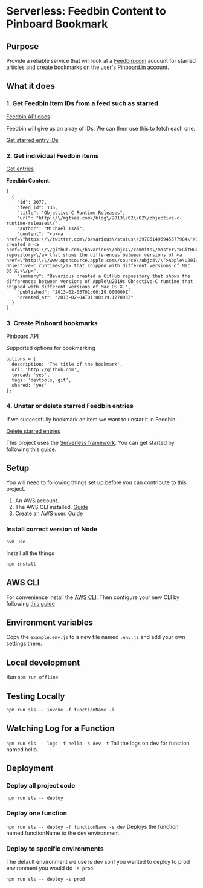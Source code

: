 # Serverless: Feedbin Content to Pinboard Bookmark

## Purpose

Provide a reliable service that will look at a [Feedbin.com](https://feedbin.com/) account for starred articles and create bookmarks on the user's [Pinboard.in](https://pinboard.in) account.

## What it does

### 1. Get Feedbin item IDs from a feed such as starred

[Feedbin API docs](https://github.com/feedbin/feedbin-api)

Feedbin will give us an array of IDs. We can then use this to fetch each one.

[Get starred entry IDs](https://github.com/feedbin/feedbin-api/blob/master/content/starred-entries.md)

### 2. Get individual Feedbin items

[Get entries](https://github.com/feedbin/feedbin-api/blob/master/content/entries.md)

**Feedbin Content:**

```
[
  {
    "id": 2077,
    "feed_id": 135,
    "title": "Objective-C Runtime Releases",
    "url": "http:\/\/mjtsai.com\/blog\/2013\/02\/02\/objective-c-runtime-releases\/",
    "author": "Michael Tsai",
    "content": "<p><a href=\"https:\/\/twitter.com\/bavarious\/status\/297851496945577984\">Bavarious<\/a> created a <a href=\"https:\/\/github.com\/bavarious\/objc4\/commits\/master\">GitHub repository<\/a> that shows the differences between versions of <a href=\"http:\/\/www.opensource.apple.com\/source\/objc4\/\">Apple\u2019s Objective-C runtime<\/a> that shipped with different versions of Mac OS X.<\/p>",
    "summary": "Bavarious created a GitHub repository that shows the differences between versions of Apple\u2019s Objective-C runtime that shipped with different versions of Mac OS X.",
    "published": "2013-02-03T01:00:19.000000Z",
    "created_at": "2013-02-04T01:00:19.127893Z"
  }
]
```

### 3. Create Pinboard bookmarks

[Pinboard API](https://pinboard.in/api/)

Supported options for bookmarking
```
options = {
  description: 'The title of the bookmark',
  url: 'http://github.com',
  toread: 'yes',
  tags: 'devtools, git',
  shared: 'yes'
};
```

### 4. Unstar or delete starred Feedbin entries

If we successfully bookmark an item we want to unstar it in Feedbin.

[Delete starred entries](https://github.com/feedbin/feedbin-api/blob/master/content/starred-entries.md#delete-starred-entries-unstar)

This project uses the [Serverless framework](https://serverless.com).
You can get started by following this [guide](https://serverless.com/framework/docs/providers/aws/guide/quick-start/).

## Setup

You will need to following things set up before you can contribute to this project.

1. An AWS account.
2. The AWS CLI installed. [Guide](https://docs.aws.amazon.com/cli/latest/userguide/installing.html)
3. Create an AWS user. [Guide](https://serverless.com/framework/docs/providers/aws/guide/credentials/)


### Install correct version of Node

`nvm use`

Install all the things

`npm install`

## AWS CLI

For convenience install the [AWS CLI](https://docs.aws.amazon.com/cli/latest/userguide/installing.html).
Then configure your new CLI by following [this guide](https://docs.aws.amazon.com/cli/latest/userguide/cli-chap-getting-started.html)

## Environment variables

Copy the `example.env.js` to a new file named `.env.js` and add your own settings there.

## Local development

Run `npm run offline`

## Testing Locally

`npm run sls -- invoke -f functionName -l`

## Watching Log for a Function

`npm run sls -- logs -f hello -s dev -t`
Tail the logs on dev for function named hello.


## Deployment

### Deploy all project code

`npm run sls -- deploy`

### Deploy one function

`npm run sls -- deploy -f functionName -s dev`
Deploys the function named functionName to the dev environment.


### Deploy to specific environments

The default environment we use is dev so if you wanted to deploy to prod environment you would do `-s prod`.

`npm run sls -- deploy -s prod`
